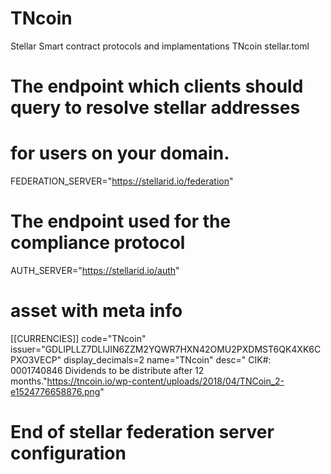 # TNcoin
Stellar Smart contract protocols and implamentations
TNcoin stellar.toml

#   The endpoint which clients should query to resolve stellar addresses
#   for users on your domain.
 FEDERATION_SERVER="https://stellarid.io/federation"

# The endpoint used for the compliance protocol
AUTH_SERVER="https://stellarid.io/auth"

# asset with meta info
[[CURRENCIES]]
code="TNcoin"
issuer="GDLIPLLZ7DLIJIN6ZZM2YQWR7HXN42OMU2PXDMST6QK4XK6CPXO3VECP"
display_decimals=2
name="TNcoin"
desc=" CIK#: 0001740846 Dividends to be distribute after 12 months."https://tncoin.io/wp-content/uploads/2018/04/TNCoin_2-e1524776658876.png"
# End of stellar federation server configuration

